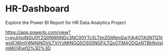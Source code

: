 # HR-Dashboard

Explore the Power BI Report for HR Data Analytics Project 

https://app.powerbi.com/view?r=eyJrIjoiNGU0Y2Q0NWItNDc3NC00YTc5LTlmZGItNmQwYjA4OTA0NTQ1IiwidCI6ImY4NjNiNDViLTViYzMtNGQ5OS05NGFjLTQxOTM4ODQxNTBhNyIsImMiOjEwfQ%3D%3D
